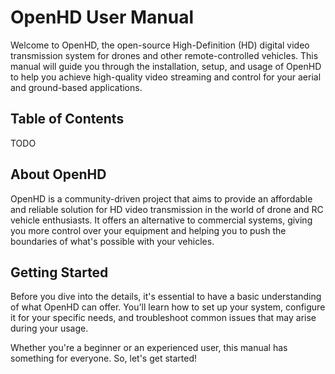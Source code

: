 # OpenHD User Manual

Welcome to OpenHD, the open-source High-Definition (HD) digital video transmission system for drones and other remote-controlled vehicles. This manual will guide you through the installation, setup, and usage of OpenHD to help you achieve high-quality video streaming and control for your aerial and ground-based applications.

## Table of Contents

TODO

## About OpenHD

OpenHD is a community-driven project that aims to provide an affordable and reliable solution for HD video transmission in the world of drone and RC vehicle enthusiasts. It offers an alternative to commercial systems, giving you more control over your equipment and helping you to push the boundaries of what's possible with your vehicles.

## Getting Started

Before you dive into the details, it's essential to have a basic understanding of what OpenHD can offer. You'll learn how to set up your system, configure it for your specific needs, and troubleshoot common issues that may arise during your usage.

Whether you're a beginner or an experienced user, this manual has something for everyone. So, let's get started!

